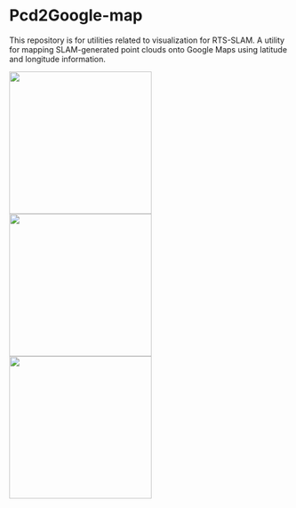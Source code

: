 # Pcd2Google-map
This repository is for utilities related to visualization for RTS-SLAM.
A utility for mapping SLAM-generated point clouds onto Google Maps using latitude and longitude information.

<image src="assets/pc.png" hight="256px" width="256px"/> 
<image src="assets/traj.png" hight="256px" width="256px"/> 
<image src="assets/map.png" hight="256px" width="256px"/>
